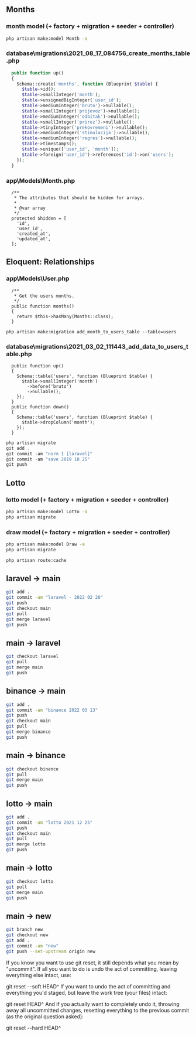 ## Months

### month model (+ factory + migration + seeder + controller)
```bash
php artisan make:model Month -a
```
### database\migrations\2021_08_17_084756_create_months_table.php
```php
  public function up()
  {
    Schema::create('months', function (Blueprint $table) {
      $table->id();
      $table->smallInteger('month');
      $table->unsignedBigInteger('user_id');
      $table->mediumInteger('bruto')->nullable();
      $table->smallInteger('prijevoz')->nullable();
      $table->mediumInteger('odbitak')->nullable();
      $table->smallInteger('prirez')->nullable();
      $table->tinyInteger('prekovremeni')->nullable();
      $table->mediumInteger('stimulacija')->nullable();
      $table->mediumInteger('regres')->nullable();
      $table->timestamps();
      $table->unique(['user_id', 'month']);
      $table->foreign('user_id')->references('id')->on('users');
    });
  }
```
### app\Models\Month.php
```
  /**
   * The attributes that should be hidden for arrays.
   *
   * @var array
   */
  protected $hidden = [
    'id',
    'user_id',
    'created_at',
    'updated_at',
  ];
```
## Eloquent: Relationships

### app\Models\User.php
```
  /**
   * Get the users months.
   */
  public function months()
  {
    return $this->hasMany(Months::class);
  }
```
```
php artisan make:migration add_month_to_users_table --table=users
```
### database\migrations\2021_03_02_111443_add_data_to_users_table.php
```
  public function up()
  {
    Schema::table('users', function (Blueprint $table) {
      $table->smallInteger('month')
        ->before('bruto')
        ->nullable();
    });
  }
  public function down()
  {
    Schema::table('users', function (Blueprint $table) {
      $table->dropColumn('month');
    });
  }
```
```php
php artisan migrate
git add .
git commit -am "norm 1 [laravel]"
git commit -am "save 2019 10 25"
git push
```
## Lotto

### lotto model (+ factory + migration + seeder + controller)
```bash
php artisan make:model Lotto -a
php artisan migrate
```

### draw model (+ factory + migration + seeder + controller)
```bash
php artisan make:model Draw -a
php artisan migrate
```

```bash
php artisan route:cache
```

## laravel -> main
```bash
git add .
git commit -am "laravel - 2022 02 20"
git push
git checkout main
git pull
git merge laravel
git push
```
## main -> laravel
```bash
git checkout laravel
git pull
git merge main
git push
```
## binance -> main
```bash
git add .
git commit -am "binance 2022 03 13"
git push
git checkout main
git pull
git merge binance
git push
```
## main -> binance
```bash
git checkout binance
git pull
git merge main
git push
```
## lotto -> main
```bash
git add .
git commit -am "lotto 2021 12 25"
git push
git checkout main
git pull
git merge lotto
git push
```
## main -> lotto
```bash
git checkout lotto
git pull
git merge main
git push
```

## main -> new
```bash
git branch new
git checkout new
git add .
git commit -am "new"
git push --set-upstream origin new
```

If you know you want to use git reset, it still depends what you mean by "uncommit". If all you want to do is undo the act of committing, leaving everything else intact, use:

git reset --soft HEAD^
If you want to undo the act of committing and everything you'd staged, but leave the work tree (your files) intact:

git reset HEAD^
And if you actually want to completely undo it, throwing away all uncommitted changes, resetting everything to the previous commit (as the original question asked):

git reset --hard HEAD^